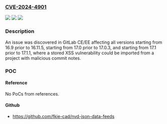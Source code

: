 ### [CVE-2024-4901](https://cve.mitre.org/cgi-bin/cvename.cgi?name=CVE-2024-4901)
![](https://img.shields.io/static/v1?label=Product&message=GitLab&color=blue)
![](https://img.shields.io/static/v1?label=Version&message=16.9%3C%2016.11.5%20&color=brighgreen)
![](https://img.shields.io/static/v1?label=Vulnerability&message=CWE-79%3A%20Improper%20Neutralization%20of%20Input%20During%20Web%20Page%20Generation%20('Cross-site%20Scripting')&color=brighgreen)

### Description

An issue was discovered in GitLab CE/EE affecting all versions starting from 16.9 prior to 16.11.5, starting from 17.0 prior to 17.0.3, and starting from 17.1 prior to 17.1.1, where a stored XSS vulnerability could be imported from a project with malicious commit notes.

### POC

#### Reference
No PoCs from references.

#### Github
- https://github.com/fkie-cad/nvd-json-data-feeds

